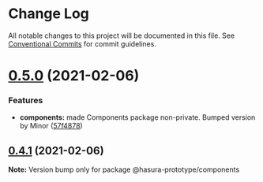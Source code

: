 # Change Log

All notable changes to this project will be documented in this file.
See [Conventional Commits](https://conventionalcommits.org) for commit guidelines.

# [0.5.0](https://github.com/SkelleyBelly/docker-compose-prototype/compare/v0.4.1...v0.5.0) (2021-02-06)


### Features

* **components:** made Components package non-private. Bumped version by Minor ([57f4878](https://github.com/SkelleyBelly/docker-compose-prototype/commit/57f48787314ac7a05cba81212bc42020c8c597ff))





## [0.4.1](https://github.com/SkelleyBelly/docker-compose-prototype/compare/v0.4.0...v0.4.1) (2021-02-06)

**Note:** Version bump only for package @hasura-prototype/components
